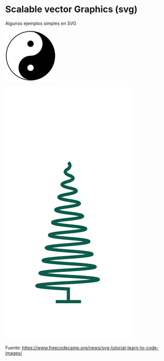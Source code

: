 # Scalable vector Graphics (svg)

Algunos ejemplos simples en SVG


![yin yang](yin_yang.svg)

![tree](tree.svg)



Fuente: https://www.freecodecamp.org/news/svg-tutorial-learn-to-code-images/